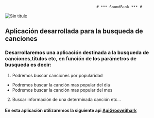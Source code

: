                                               # *** SoundBank *** #   

![Sin titulo](http://www.inthedarkradio.org/wp-content/uploads/2010/09/the-sound-bank-logo-6.jpg)

## **Aplicación desarrollada para la busqueda de canciones** ##

### Desarrollaremos una aplicación destinada a la busqueda de canciones,títulos etc, en función de los parámetros de busqueda es decir: ###


1. Podremos buscar canciones por popularidad
  * Podremos buscar la canción mas popular del dia
  * Podremos buscar la canción mas popular del mes
2. Buscar información de una determinada canción etc...

#### En esta aplicación utilizaremos la siguiente api [ApiGrooveShark](http://developers.grooveshark.com/docs/public_api/v3/) ####
